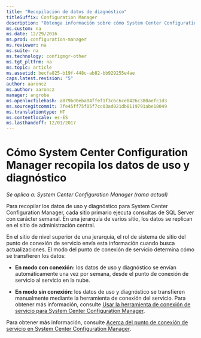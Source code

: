 ```yaml
---
title: "Recopilación de datos de diagnóstico"
titleSuffix: Configuration Manager
description: "Obtenga información sobre cómo System Center Configuration Manager recopila datos de uso y diagnóstico sobre sí mismo."
ms.custom: na
ms.date: 12/29/2016
ms.prod: configuration-manager
ms.reviewer: na
ms.suite: na
ms.technology: configmgr-other
ms.tgt_pltfrm: na
ms.topic: article
ms.assetid: becfa825-b19f-448c-ab82-bb929255e4ae
caps.latest.revision: "5"
author: aaroncz
ms.author: aaroncz
manager: angrobe
ms.openlocfilehash: a879bd0eba04ffef1f3c6c6ce8426c380aefc1d3
ms.sourcegitcommit: 7fe45ff75f05f7cc03ad021db8119791abe18049
ms.translationtype: HT
ms.contentlocale: es-ES
ms.lasthandoff: 12/01/2017
---
```

# <a name="how-diagnostics-and-usage-data-is-collected-by-system-center-configuration-manager"></a>Cómo System Center Configuration Manager recopila los datos de uso y diagnóstico

*Se aplica a: System Center Configuration Manager (rama actual)*

Para recopilar los datos de uso y diagnóstico para System Center Configuration Manager, cada sitio primario ejecuta consultas de SQL Server con carácter semanal. En una jerarquía de varios sitio, los datos se replican en el sitio de administración central.  

En el sitio de nivel superior de una jerarquía, el rol de sistema de sitio del punto de conexión de servicio envía esta información cuando busca actualizaciones. El modo del punto de conexión de servicio determina cómo se transfieren los datos:  

-   **En modo con conexión:** los datos de uso y diagnóstico se envían automáticamente una vez por semana, desde el punto de conexión de servicio al servicio en la nube.  

-   **En modo sin conexión:** los datos de uso y diagnóstico se transfieren manualmente mediante la herramienta de conexión del servicio. Para obtener más información, consulte [Usar la herramienta de conexión de servicio para System Center Configuration Manager](../../../core/servers/manage/use-the-service-connection-tool.md).  

Para obtener más información, consulte [Acerca del punto de conexión de servicio en System Center Configuration Manager](../../../core/servers/deploy/configure/about-the-service-connection-point.md).  
